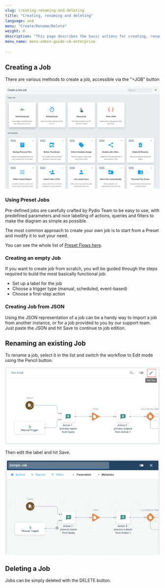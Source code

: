 ```yaml
---
slug: creating-renaming-and-deleting
title: "Creating, renaming and deleting"
language: und
menu: "Create/Rename/Delete"
weight: 0
description: "This page describes the basic actions for creating, renaming and deleting Flows."
menu_name: menu-admin-guide-v6-enterprise

---
```

## Creating a Job

There are various methods to create a job, accessible via the "+JOB" button

![](../../images/0_overview/managing-jobs-create.png)

### Using Preset Jobs

Pre-defined jobs are carefully crafted by Pydio Team to be easy to use, with predefined parameters and nice labelling of actions, queries and filters to make the diagram as simple as possible.

The most common approach to create your own job is to start from a Preset and modify it to suit your need.

You can see the whole list of [Preset Flows here](https://docs.pydio.com/en/docs/cells-flows/preset-flows).

### Creating an empty Job

If you want to create job from scratch, you will be guided through the steps required to build the most basically functional job:

 - Set up a label for the job
 - Choose a trigger type (manual, scheduled, event-based)
 - Choose a first-step action

### Creating Job from JSON

Using the JSON representation of a job can be a handy way to import a job from another instance, or for a job provided to you by our support team. Just paste the JSON and hit Save to continue to job edition.

## Renaming an existing Job

To rename a job, select it in the list and switch the workflow to Edit mode using the Pencil button.

![](../../images/0_overview/managing-jobs-rename-1.png)

Then edit the label and hit Save.

![](../../images/0_overview/managing-jobs-rename-2.png)

## Deleting a Job

Jobs can be simply deleted with the DELETE button.
